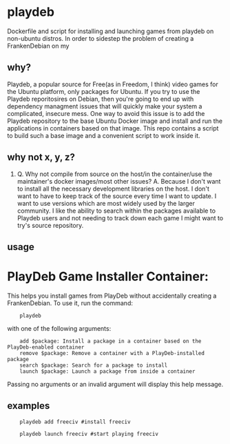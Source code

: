 # playdeb

Dockerfile and script for installing and launching games from playdeb on
non-ubuntu distros. In order to sidestep the problem of creating a FrankenDebian
on my

## why?

Playdeb, a popular source for Free(as in Freedom, I think) video games for the
Ubuntu platform, only packages for Ubuntu. If you try to use the Playdeb
reporitosires on Debian, then you're going to end up with dependency managment
issues that will quickly make your system a complicated, insecure mess. One way
to avoid this issue is to add the Playdeb repository to the base Ubuntu Docker
image and install and run the applications in containers based on that image.
This repo contains a script to build such a base image and a convenient script
to work inside it.

## why not x, y, z?

  1. Q. Why not compile from source on the host/in the container/use the
   maintainer's docker images/most other issues? A. Because I don't want to
   install all the necessary development libraries on the host. I don't want
   to have to keep track of the source every time I want to update. I want to
   use versions which are most widely used by the larger community. I like the
   ability to search within the packages available to Playdeb users and not
   needing to track down each game I might want to try's source repository.

## usage

PlayDeb Game Installer Container:
======================

This helps you install games from PlayDeb without accidentally creating
a FrankenDebian. To use it, run the command:

        playdeb

with one of the following arguments:

        add $package: Install a package in a container based on the PlayDeb-enabled container
        remove $package: Remove a container with a PlayDeb-installed package
        search $package: Search for a package to install
        launch $package: Launch a package from inside a container

Passing no arguments or an invalid argument will display this help message.

## examples

        playdeb add freeciv #install freeciv

        playdeb launch freeciv #start playing freeciv


